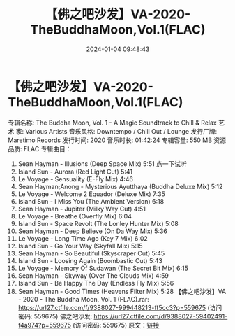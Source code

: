 ﻿---
title: 【佛之吧沙发】VA-2020-TheBuddhaMoon,Vol.1(FLAC)
date: 2024-01-04 09:48:43
categories: 古典音乐、新世纪、纯音雅乐
tags: 纯音雅乐
---
# 【佛之吧沙发】VA-2020-TheBuddhaMoon,Vol.1(FLAC)

专辑名称: The Buddha Moon, Vol. 1 - A Magic
Soundtrack to Chill & Relax
艺 术 家: Various Artists
音乐风格: Downtempo / Chill Out / Lounge
发行厂牌: Maretimo Records
发行时间: 2020
音乐时长: 01:42:24
专辑容量: 550 MB
资源品质: FLAC
专辑曲目：
01. Sean Hayman - Illusions (Deep Space Mix) 5:51
点一下试听
02. Island Sun - Aurora (Red Light Cut) 5:41
03. Le Voyage - Sensuality (E-Fly Mix) 4:46
04. Sean Hayman;Anong - Mysterious Ayutthaya (Buddha Deluxe Mix)
5:12
05. Le Voyage - Welcome 2 Equador (Deluxe Mix) 7:35
06. Island Sun - I Miss You (The Ambient Version) 6:18
07. Sean Hayman - Jupiter (Milky Way Cut) 4:51
08. Le Voyage - Breathe (Overfly Mix) 6:04
09. Island Sun - Space Revolt (The Lonley Hunter Mix) 5:08
10. Sean Hayman - Deep Believe (On Da Way Mix) 5:36
11. Le Voyage - Long Time Ago (Key 7 Mix) 6:02
12. Island Sun - Go Your Way (Skyfall Mix) 5:15
13. Sean Hayman - So Beautiful (Skyscraper Cut) 5:45
14. Island Sun - Loosing Again (Boombastic Cut) 5:43
15. Le Voyage - Memory Of Sudawan (The Secret Bit Mix) 6:15
16. Sean Hayman - Skyway (Over The Clouds Mix) 4:59
17. Island Sun - Be Happy The Day (Endless Fly Mix) 5:56
18. Sean Hayman - Good Times (Heavens Filter Mix) 5:28
【佛之吧沙发】VA - 2020 - The Buddha Moon, Vol. 1 (FLAC).rar: https://url27.ctfile.com/f/9388027-999448213-ff5cc3?p=559675
(访问密码: 559675)
佛之吧沙发: https://url27.ctfile.com/d/9388027-59402491-f4a974?p=559675
(访问密码: 559675)
原文：[链接](https://blog.sina.com.cn/s/blog_1647c7e760103142p.html)